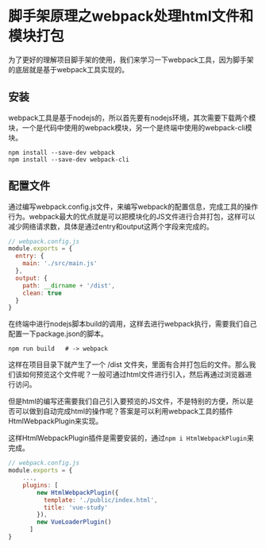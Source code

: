 # 脚手架原理之webpack处理html文件和模块打包

为了更好的理解项目脚手架的使用，我们来学习一下webpack工具，因为脚手架的底层就是基于webpack工具实现的。

## 安装

webpack工具是基于nodejs的，所以首先要有nodejs环境，其次需要下载两个模块，一个是代码中使用的webpack模块，另一个是终端中使用的webpack-cli模块。

```she
npm install --save-dev webpack
npm install --save-dev webpack-cli
```

## 配置文件

通过编写webpack.config.js文件，来编写webpack的配置信息，完成工具的操作行为。webpack最大的优点就是可以把模块化的JS文件进行合并打包，这样可以减少网络请求数，具体是通过entry和output这两个字段来完成的。

```javascript
// webpack.config.js 
module.exports = {
  entry: {
    main: './src/main.js'
  },
  output: {
    path: __dirname + '/dist',
    clean: true
  }
}
```

在终端中进行nodejs脚本build的调用，这样去进行webpack执行，需要我们自己配置一下package.json的脚本。

```shell
npm run build   # -> webpack
```

这样在项目目录下就产生了一个 /dist 文件夹，里面有合并打包后的文件。那么我们该如何预览这个文件呢？一般可通过html文件进行引入，然后再通过浏览器进行访问。

但是html的编写还需要我们自己引入要预览的JS文件，不是特别的方便，所以是否可以做到自动完成html的操作呢？答案是可以利用webpack工具的插件HtmlWebpackPlugin来实现。

这样HtmlWebpackPlugin插件是需要安装的，通过`npm i HtmlWebpackPlugin`来完成。

```javascript
// webpack.config.js
module.exports = {
    ...,
    plugins: [
        new HtmlWebpackPlugin({
          template: './public/index.html',
          title: 'vue-study'
        }),
        new VueLoaderPlugin()
      ]
}
```

